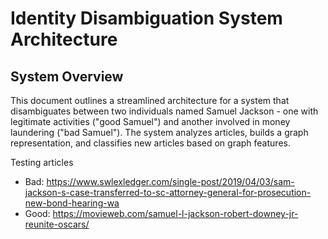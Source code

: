 # Identity Disambiguation System Architecture

## System Overview

This document outlines a streamlined architecture for a system that disambiguates between two individuals named Samuel Jackson - one with legitimate activities ("good Samuel") and another involved in money laundering ("bad Samuel"). The system analyzes articles, builds a graph representation, and classifies new articles based on graph features.


Testing articles 
- Bad: https://www.swlexledger.com/single-post/2019/04/03/sam-jackson-s-case-transferred-to-sc-attorney-general-for-prosecution-new-bond-hearing-wa 
- Good: https://movieweb.com/samuel-l-jackson-robert-downey-jr-reunite-oscars/